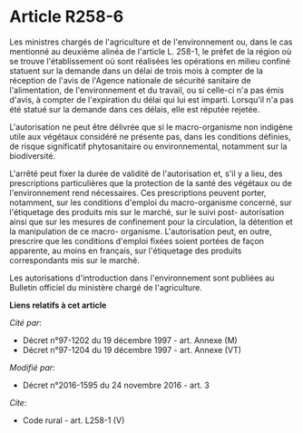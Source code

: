 # Article R258-6

Les ministres chargés de l'agriculture et de l'environnement ou, dans le cas mentionné au deuxième alinéa de l'article L.
258-1, le préfet de la région où se trouve l'établissement où sont réalisées les opérations en milieu confiné statuent sur la
demande dans un délai de trois mois à compter de la réception de l'avis de l'Agence nationale de sécurité sanitaire de
l'alimentation, de l'environnement et du travail, ou si celle-ci n'a pas émis d'avis, à compter de l'expiration du délai qui
lui est imparti. Lorsqu'il n'a pas été statué sur la demande dans ces délais, elle est réputée rejetée. 

L'autorisation ne peut être délivrée que si le macro-organisme non indigène utile aux végétaux considéré ne présente pas,
dans les conditions définies, de risque significatif phytosanitaire ou environnemental, notamment sur la biodiversité. 

L'arrêté peut fixer la durée de validité de l'autorisation et, s'il y a lieu, des prescriptions particulières que la
protection de la santé des végétaux ou de l'environnement rend nécessaires. Ces prescriptions peuvent porter, notamment, sur
les conditions d'emploi du macro-organisme concerné, sur l'étiquetage des produits mis sur le marché, sur le suivi post-
autorisation ainsi que sur les mesures de confinement pour la circulation, la détention et la manipulation de ce macro-
organisme. L'autorisation peut, en outre, prescrire que les conditions d'emploi fixées soient portées de façon apparente, au
moins en français, sur l'étiquetage des produits correspondants mis sur le marché. 

Les autorisations d'introduction dans l'environnement sont publiées au Bulletin officiel du ministère chargé de
l'agriculture.

**Liens relatifs à cet article**

_Cité par_:

  - Décret n°97-1202 du 19 décembre 1997 - art. Annexe (M)
  - Décret n°97-1204 du 19 décembre 1997 - art. Annexe (VT)

_Modifié par_:

  - Décret n°2016-1595 du 24 novembre 2016 - art. 3

_Cite_:

  - Code rural - art. L258-1 (V)
